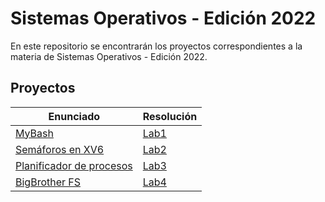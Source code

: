 # Sistemas Operativos - Edición 2022

En este repositorio se encontrarán los proyectos correspondientes a la materia de Sistemas Operativos - Edición 2022.

## Proyectos

| Enunciado | Resolución |
| --------- | ---------- |
| [MyBash](./lab1.pdf) | [Lab1](https://github.com/helcsnewsxd/famaf-computer_science-operating_systems-lab1) |
| [Semáforos en XV6](./lab2.pdf) | [Lab2](https://github.com/helcsnewsxd/famaf-computer_science-operating_systems-lab2) |
| [Planificador de procesos](./lab3.pdf) | [Lab3](https://github.com/helcsnewsxd/famaf-computer_science-operating_systems-lab3) |
| [BigBrother FS](./lab4.pdf) | [Lab4](https://github.com/helcsnewsxd/famaf-computer_science-operating_systems-lab4) |
